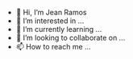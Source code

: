 - 👋 Hi, I’m  Jean Ramos
- 👀 I’m interested in  ...
- 🌱 I’m currently learning ...
- 💞️ I’m looking to collaborate on ...
- 📫 How to reach me ...

<!---
jrm-jaguarete/jrm-jaguarete is a ✨ special ✨ repository because its `README.md` (this file) appears on your GitHub profile.
You can click the Preview link to take a look at your changes.
--->

